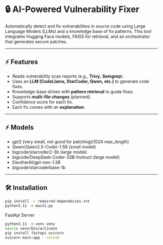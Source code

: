 # 🔒 AI-Powered Vulnerability Fixer

Automatically detect and fix vulnerabilities in source code using Large Language Models (LLMs) and a knowledge base of fix patterns. This tool integrates Hugging Face models, FAISS for retrieval, and an orchestrator that generates secure patches.

---

## ⚡ Features
- Reads vulnerability scan reports (e.g., **Trivy**, **Semgrep**).
- Uses an **LLM (CodeLlama, StarCoder, Qwen, etc.)** to generate code fixes.
- Knowledge-base driven with **pattern retrieval** to guide fixes.
- Supports **multi-file changes** (planned).
- Confidence score for each fix.
- Each fix comes with an **explanation**.

---

## ⚡ Models
- gpt2 (very small, not good for patching)(1024 max_length)
- Qwen/Qwen2.5-Coder-1.5B (small model)
- bigcode/starcoder2-3b (large model)
- bigcode/DeepSeek-Coder-33B-Instruct (large model)
- EleutherAI/gpt-neo-1.3B
- bigcode/starcoderbase-1b


---
## 🛠️ Installation

```bash
pip install -r required-dependacies.txt
python3.11 -m main2.py
```

FastApi Server

```bash
python3.11 -m venv venv
source venv/bin/activate
pip install fastapi uvicorn
uvicorn main:app --reload  
```